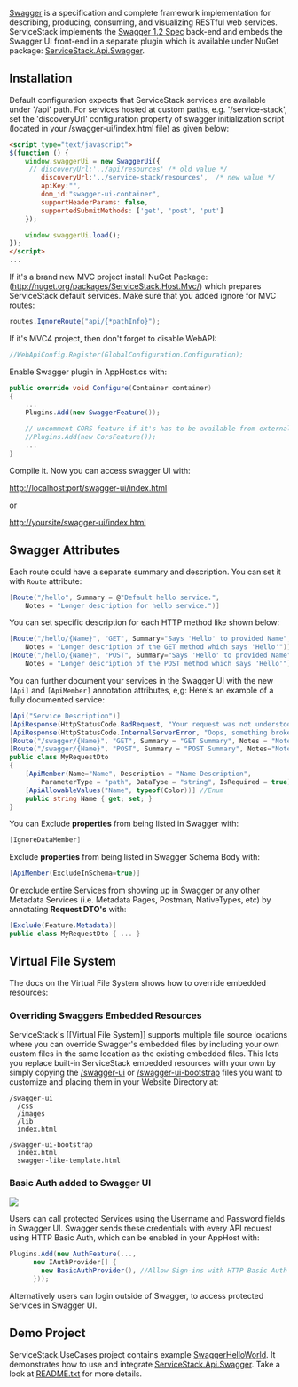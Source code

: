 [Swagger](http://swagger.io/) is a specification and complete framework implementation for describing, producing, consuming, and visualizing RESTful web services. ServiceStack implements the 
[Swagger 1.2 Spec](https://github.com/swagger-api/swagger-spec/blob/master/versions/1.2.md) back-end and embeds the Swagger UI front-end in a separate plugin which is available under NuGet package: [ServiceStack.Api.Swagger](http://nuget.org/packages/ServiceStack.Api.Swagger/).

## Installation

Default configuration expects that ServiceStack services are available under '/api' path. For services hosted at custom paths, e.g. '/service-stack', set the 'discoveryUrl' configuration property of swagger initialization script (located in your /swagger-ui/index.html file) as given below:
```html
<script type="text/javascript">
$(function () {
    window.swaggerUi = new SwaggerUi({
     // discoveryUrl:'../api/resources' /* old value */
        discoveryUrl:'../service-stack/resources',  /* new value */
        apiKey:"",
        dom_id:"swagger-ui-container",
        supportHeaderParams: false,
        supportedSubmitMethods: ['get', 'post', 'put']
    });

    window.swaggerUi.load();
});
</script>
...
```

If it's a brand new MVC project install NuGet Package: (http://nuget.org/packages/ServiceStack.Host.Mvc/) which prepares ServiceStack default services. Make sure that you added ignore for MVC routes:

```csharp
routes.IgnoreRoute("api/{*pathInfo}"); 
```

If it's MVC4 project, then don't forget to disable WebAPI:

```csharp
//WebApiConfig.Register(GlobalConfiguration.Configuration);
```

Enable Swagger plugin in AppHost.cs with:

```csharp
public override void Configure(Container container)
{
    ...
    Plugins.Add(new SwaggerFeature());

    // uncomment CORS feature if it's has to be available from external sites 
    //Plugins.Add(new CorsFeature()); 
    ...
}
```

Compile it. Now you can access swagger UI with:

[http://localhost:port/swagger-ui/index.html](http://localhost:port/swagger-ui/index.html)

or

[http://yoursite/swagger-ui/index.html](http://yoursite/swagger-ui/index.html)

## Swagger Attributes

Each route could have a separate summary and description. You can set it with `Route` attribute:

```csharp
[Route("/hello", Summary = @"Default hello service.", 
    Notes = "Longer description for hello service.")]
```

You can set specific description for each HTTP method like shown below:

```csharp
[Route("/hello/{Name}", "GET", Summary="Says 'Hello' to provided Name", 
    Notes = "Longer description of the GET method which says 'Hello'")]
[Route("/hello/{Name}", "POST", Summary="Says 'Hello' to provided Name", 
    Notes = "Longer description of the POST method which says 'Hello'")]
```

You can further document your services in the Swagger UI with the new `[Api]` and `[ApiMember]` annotation attributes, e,g: Here's an example of a fully documented service:

```csharp
[Api("Service Description")]
[ApiResponse(HttpStatusCode.BadRequest, "Your request was not understood")]
[ApiResponse(HttpStatusCode.InternalServerError, "Oops, something broke")]
[Route("/swagger/{Name}", "GET", Summary = "GET Summary", Notes = "Notes")]
[Route("/swagger/{Name}", "POST", Summary = "POST Summary", Notes="Notes")]
public class MyRequestDto
{
    [ApiMember(Name="Name", Description = "Name Description",
        ParameterType = "path", DataType = "string", IsRequired = true)]
    [ApiAllowableValues("Name", typeof(Color))] //Enum
    public string Name { get; set; }
}
```

You can Exclude **properties** from being listed in Swagger with:

```csharp
[IgnoreDataMember]
```

Exclude **properties** from being listed in Swagger Schema Body with:

```csharp
[ApiMember(ExcludeInSchema=true)]
```

Or exclude entire Services from showing up in Swagger or any other Metadata Services (i.e. Metadata Pages, Postman, NativeTypes, etc) by annotating **Request DTO's** with:

```csharp
[Exclude(Feature.Metadata)]
public class MyRequestDto { ... }
```

## Virtual File System

The docs on the Virtual File System shows how to override embedded resources:

### Overriding Swaggers Embedded Resources

ServiceStack's [[Virtual File System]] supports multiple file source locations where you can override Swagger's embedded files by including your own custom files in the same location as the existing embedded files. This lets you replace built-in ServiceStack embedded resources with your own by simply copying the [/swagger-ui](https://github.com/ServiceStack/ServiceStack/tree/master/src/ServiceStack.Api.Swagger/swagger-ui) or [/swagger-ui-bootstrap](https://github.com/ServiceStack/ServiceStack/tree/master/src/ServiceStack.Api.Swagger/swagger-ui-bootstrap) files you want to customize and placing them in your Website Directory at:

```
/swagger-ui
  /css
  /images
  /lib
  index.html

/swagger-ui-bootstrap
  index.html
  swagger-like-template.html
```

### Basic Auth added to Swagger UI

![](https://raw.githubusercontent.com/ServiceStack/Assets/master/img/release-notes/swagger-basicauth.png)

Users can call protected Services using the Username and Password fields in Swagger UI. 
Swagger sends these credentials with every API request using HTTP Basic Auth, 
which can be enabled in your AppHost with:

```csharp
Plugins.Add(new AuthFeature(...,
      new IAuthProvider[] { 
        new BasicAuthProvider(), //Allow Sign-ins with HTTP Basic Auth
      }));
```

Alternatively users can login outside of Swagger, to access protected Services in Swagger UI.

## Demo Project

ServiceStack.UseCases project contains example [SwaggerHelloWorld](https://github.com/ServiceStack/ServiceStack.UseCases/tree/master/SwaggerHelloWorld). It demonstrates how to use and integrate [ServiceStack.Api.Swagger](http://nuget.org/packages/ServiceStack.Api.Swagger/). Take a look at [README.txt](https://github.com/ServiceStack/ServiceStack.UseCases/blob/master/SwaggerHelloWorld/README.txt) for more details. 